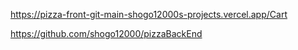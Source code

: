  https://pizza-front-git-main-shogo12000s-projects.vercel.app/Cart

https://github.com/shogo12000/pizzaBackEnd

